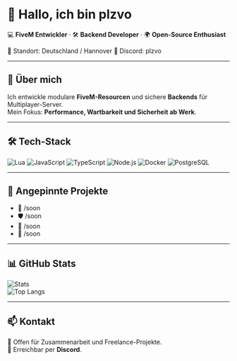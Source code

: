 # 👋 Hallo, ich bin **plzvo**

💻 **FiveM Entwickler** · 🛠 **Backend Developer** · 🌍 **Open-Source Enthusiast**  

📍 Standort: Deutschland / Hannover 
💬 Discord: plzvo

---

## 🚀 Über mich
Ich entwickle modulare **FiveM-Resourcen** und sichere **Backends** für Multiplayer-Server.  
Mein Fokus: **Performance, Wartbarkeit und Sicherheit ab Werk**.  

---

## 🛠️ Tech-Stack
![Lua](https://img.shields.io/badge/Lua-2C2D72?style=for-the-badge&logo=lua&logoColor=white)
![JavaScript](https://img.shields.io/badge/JavaScript-323330?style=for-the-badge&logo=javascript&logoColor=F7DF1E)
![TypeScript](https://img.shields.io/badge/TypeScript-007ACC?style=for-the-badge&logo=typescript&logoColor=white)
![Node.js](https://img.shields.io/badge/Node.js-339933?style=for-the-badge&logo=nodedotjs&logoColor=white)
![Docker](https://img.shields.io/badge/Docker-2496ED?style=for-the-badge&logo=docker&logoColor=white)
![PostgreSQL](https://img.shields.io/badge/PostgreSQL-316192?style=for-the-badge&logo=postgresql&logoColor=white)

---

## 📌 Angepinnte Projekte
- 🚀 /soon
- 🛡 /soon
- 🚗 /soon
- 🔧 /soon 

---

## 📊 GitHub Stats
![Stats](https://github-readme-stats.vercel.app/api?username=plzvo&show_icons=true&theme=tokyonight)  
![Top Langs](https://github-readme-stats.vercel.app/api/top-langs/?username=plzvo&layout=compact&theme=tokyonight)

---

## 📫 Kontakt
💼 Offen für Zusammenarbeit und Freelance-Projekte.  
📧 Erreichbar per **Discord**.  
